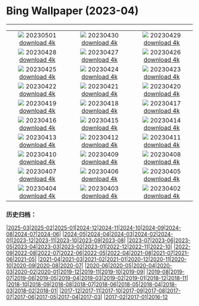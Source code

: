 # Bing Wallpaper (2023-04)
**************
| | | |
| :----: | :----: | :----: |
| ![](https://www.bing.com/th?id=OHR.QuebecCityBridge_IT-IT2390988840_1920x1080.jpg) 20230501 [download 4k](https://www.bing.com/th?id=OHR.QuebecCityBridge_IT-IT2390988840_UHD.jpg) | ![](https://www.bing.com/th?id=OHR.ExteriorPreservationHall_IT-IT1147958461_1920x1080.jpg) 20230430 [download 4k](https://www.bing.com/th?id=OHR.ExteriorPreservationHall_IT-IT1147958461_UHD.jpg) | ![](https://www.bing.com/th?id=OHR.JTNPMilkyWay_IT-IT0241234588_1920x1080.jpg) 20230429 [download 4k](https://www.bing.com/th?id=OHR.JTNPMilkyWay_IT-IT0241234588_UHD.jpg) |
| ![](https://www.bing.com/th?id=OHR.MariposaGrove_IT-IT8703227587_1920x1080.jpg) 20230428 [download 4k](https://www.bing.com/th?id=OHR.MariposaGrove_IT-IT8703227587_UHD.jpg) | ![](https://www.bing.com/th?id=OHR.ItalyDolomitesSeiserAlm_IT-IT4289580227_1920x1080.jpg) 20230427 [download 4k](https://www.bing.com/th?id=OHR.ItalyDolomitesSeiserAlm_IT-IT4289580227_UHD.jpg) | ![](https://www.bing.com/th?id=OHR.GHOAudubonDay_IT-IT7709502144_1920x1080.jpg) 20230426 [download 4k](https://www.bing.com/th?id=OHR.GHOAudubonDay_IT-IT7709502144_UHD.jpg) |
| ![](https://www.bing.com/th?id=OHR.FrecceTricolori_IT-IT2306161494_1920x1080.jpg) 20230425 [download 4k](https://www.bing.com/th?id=OHR.FrecceTricolori_IT-IT2306161494_UHD.jpg) | ![](https://www.bing.com/th?id=OHR.FranconianWineCellar_IT-IT2051034569_1920x1080.jpg) 20230424 [download 4k](https://www.bing.com/th?id=OHR.FranconianWineCellar_IT-IT2051034569_UHD.jpg) | ![](https://www.bing.com/th?id=OHR.StuttgartPublicLibrary_IT-IT6419135185_1920x1080.jpg) 20230423 [download 4k](https://www.bing.com/th?id=OHR.StuttgartPublicLibrary_IT-IT6419135185_UHD.jpg) |
| ![](https://www.bing.com/th?id=OHR.EarthDayFox_IT-IT5922500776_1920x1080.jpg) 20230422 [download 4k](https://www.bing.com/th?id=OHR.EarthDayFox_IT-IT5922500776_UHD.jpg) | ![](https://www.bing.com/th?id=OHR.ProcidaItaly_IT-IT5234311599_1920x1080.jpg) 20230421 [download 4k](https://www.bing.com/th?id=OHR.ProcidaItaly_IT-IT5234311599_UHD.jpg) | ![](https://www.bing.com/th?id=OHR.NIrelandGiants_IT-IT5231557937_1920x1080.jpg) 20230420 [download 4k](https://www.bing.com/th?id=OHR.NIrelandGiants_IT-IT5231557937_UHD.jpg) |
| ![](https://www.bing.com/th?id=OHR.SanGimignano1_IT-IT9409869098_1920x1080.jpg) 20230419 [download 4k](https://www.bing.com/th?id=OHR.SanGimignano1_IT-IT9409869098_UHD.jpg) | ![](https://www.bing.com/th?id=OHR.MPPUnesco_IT-IT3824162238_1920x1080.jpg) 20230418 [download 4k](https://www.bing.com/th?id=OHR.MPPUnesco_IT-IT3824162238_UHD.jpg) | ![](https://www.bing.com/th?id=OHR.OneThousandSprings_IT-IT4206647958_1920x1080.jpg) 20230417 [download 4k](https://www.bing.com/th?id=OHR.OneThousandSprings_IT-IT4206647958_UHD.jpg) |
| ![](https://www.bing.com/th?id=OHR.KiteDay_IT-IT3478773106_1920x1080.jpg) 20230416 [download 4k](https://www.bing.com/th?id=OHR.KiteDay_IT-IT3478773106_UHD.jpg) | ![](https://www.bing.com/th?id=OHR.LorenzoQuinn_IT-IT2361937887_1920x1080.jpg) 20230415 [download 4k](https://www.bing.com/th?id=OHR.LorenzoQuinn_IT-IT2361937887_UHD.jpg) | ![](https://www.bing.com/th?id=OHR.RedSeaStars_IT-IT1751132764_1920x1080.jpg) 20230414 [download 4k](https://www.bing.com/th?id=OHR.RedSeaStars_IT-IT1751132764_UHD.jpg) |
| ![](https://www.bing.com/th?id=OHR.PhloxSubulata_IT-IT2380570126_1920x1080.jpg) 20230413 [download 4k](https://www.bing.com/th?id=OHR.PhloxSubulata_IT-IT2380570126_UHD.jpg) | ![](https://www.bing.com/th?id=OHR.EuropeFromISS_IT-IT0851690834_1920x1080.jpg) 20230412 [download 4k](https://www.bing.com/th?id=OHR.EuropeFromISS_IT-IT0851690834_UHD.jpg) | ![](https://www.bing.com/th?id=OHR.MossyGrottoFalls_IT-IT7816887304_1920x1080.jpg) 20230411 [download 4k](https://www.bing.com/th?id=OHR.MossyGrottoFalls_IT-IT7816887304_UHD.jpg) |
| ![](https://www.bing.com/th?id=OHR.ElephantTwins_IT-IT0072207434_1920x1080.jpg) 20230410 [download 4k](https://www.bing.com/th?id=OHR.ElephantTwins_IT-IT0072207434_UHD.jpg) | ![](https://www.bing.com/th?id=OHR.LithuanianEggs_IT-IT9225867868_1920x1080.jpg) 20230409 [download 4k](https://www.bing.com/th?id=OHR.LithuanianEggs_IT-IT9225867868_UHD.jpg) | ![](https://www.bing.com/th?id=OHR.Pantheon_IT-IT9500878730_1920x1080.jpg) 20230408 [download 4k](https://www.bing.com/th?id=OHR.Pantheon_IT-IT9500878730_UHD.jpg) |
| ![](https://www.bing.com/th?id=OHR.KitsAspen_IT-IT2182399243_1920x1080.jpg) 20230407 [download 4k](https://www.bing.com/th?id=OHR.KitsAspen_IT-IT2182399243_UHD.jpg) | ![](https://www.bing.com/th?id=OHR.ArizonaPinkMoon_IT-IT4213896448_1920x1080.jpg) 20230406 [download 4k](https://www.bing.com/th?id=OHR.ArizonaPinkMoon_IT-IT4213896448_UHD.jpg) | ![](https://www.bing.com/th?id=OHR.BlackGrouseLekking_IT-IT4430969183_1920x1080.jpg) 20230405 [download 4k](https://www.bing.com/th?id=OHR.BlackGrouseLekking_IT-IT4430969183_UHD.jpg) |
| ![](https://www.bing.com/th?id=OHR.RomanBridge_IT-IT4591008383_1920x1080.jpg) 20230404 [download 4k](https://www.bing.com/th?id=OHR.RomanBridge_IT-IT4591008383_UHD.jpg) | ![](https://www.bing.com/th?id=OHR.HonaunauNP_IT-IT4864415191_1920x1080.jpg) 20230403 [download 4k](https://www.bing.com/th?id=OHR.HonaunauNP_IT-IT4864415191_UHD.jpg) | ![](https://www.bing.com/th?id=OHR.JavaBromo_IT-IT3947328382_1920x1080.jpg) 20230402 [download 4k](https://www.bing.com/th?id=OHR.JavaBromo_IT-IT3947328382_UHD.jpg) |

### 历史归档：

|[2025-03](/../2025-03/2025-03.md)|[2025-02](/../2025-02/2025-02.md)|[2025-01](/../2025-01/2025-01.md)|[2024-12](/../2024-12/2024-12.md)|[2024-11](/../2024-11/2024-11.md)|[2024-10](/../2024-10/2024-10.md)|[2024-09](/../2024-09/2024-09.md)|[2024-08](/../2024-08/2024-08.md)|[2024-07](/../2024-07/2024-07.md)|[2024-06](/../2024-06/2024-06.md)|
|[2024-05](/../2024-05/2024-05.md)|[2024-04](/../2024-04/2024-04.md)|[2024-03](/../2024-03/2024-03.md)|[2024-02](/../2024-02/2024-02.md)|[2024-01](/../2024-01/2024-01.md)|[2023-12](/../2023-12/2023-12.md)|[2023-11](/../2023-11/2023-11.md)|[2023-10](/../2023-10/2023-10.md)|[2023-09](/../2023-09/2023-09.md)|[2023-08](/../2023-08/2023-08.md)|
|[2023-07](/../2023-07/2023-07.md)|[2023-06](/../2023-06/2023-06.md)|[2023-05](/../2023-05/2023-05.md)|[2023-04](/2023-04.md)|[2023-03](/../2023-03/2023-03.md)|[2023-02](/../2023-02/2023-02.md)|[2023-01](/../2023-01/2023-01.md)|[2022-12](/../2022-12/2022-12.md)|[2022-11](/../2022-11/2022-11.md)|[2022-10](/../2022-10/2022-10.md)|
|[2022-09](/../2022-09/2022-09.md)|[2022-08](/../2022-08/2022-08.md)|[2022-07](/../2022-07/2022-07.md)|[2022-06](/../2022-06/2022-06.md)|[2022-05](/../2022-05/2022-05.md)|[2022-04](/../2022-04/2022-04.md)|[2021-08](/../2021-08/2021-08.md)|[2021-07](/../2021-07/2021-07.md)|[2021-06](/../2021-06/2021-06.md)|[2021-05](/../2021-05/2021-05.md)|
|[2021-04](/../2021-04/2021-04.md)|[2021-03](/../2021-03/2021-03.md)|[2021-02](/../2021-02/2021-02.md)|[2021-01](/../2021-01/2021-01.md)|[2020-12](/../2020-12/2020-12.md)|[2020-11](/../2020-11/2020-11.md)|[2020-10](/../2020-10/2020-10.md)|[2020-09](/../2020-09/2020-09.md)|[2020-08](/../2020-08/2020-08.md)|[2020-07](/../2020-07/2020-07.md)|
|[2020-06](/../2020-06/2020-06.md)|[2020-05](/../2020-05/2020-05.md)|[2020-04](/../2020-04/2020-04.md)|[2020-03](/../2020-03/2020-03.md)|[2020-02](/../2020-02/2020-02.md)|[2020-01](/../2020-01/2020-01.md)|[2019-12](/../2019-12/2019-12.md)|[2019-11](/../2019-11/2019-11.md)|[2019-10](/../2019-10/2019-10.md)|[2019-09](/../2019-09/2019-09.md)|
|[2019-08](/../2019-08/2019-08.md)|[2019-07](/../2019-07/2019-07.md)|[2019-06](/../2019-06/2019-06.md)|[2019-05](/../2019-05/2019-05.md)|[2019-04](/../2019-04/2019-04.md)|[2019-03](/../2019-03/2019-03.md)|[2019-02](/../2019-02/2019-02.md)|[2019-01](/../2019-01/2019-01.md)|[2018-12](/../2018-12/2018-12.md)|[2018-11](/../2018-11/2018-11.md)|
|[2018-10](/../2018-10/2018-10.md)|[2018-09](/../2018-09/2018-09.md)|[2018-08](/../2018-08/2018-08.md)|[2018-07](/../2018-07/2018-07.md)|[2018-06](/../2018-06/2018-06.md)|[2018-05](/../2018-05/2018-05.md)|[2018-04](/../2018-04/2018-04.md)|[2018-03](/../2018-03/2018-03.md)|[2018-02](/../2018-02/2018-02.md)|[2018-01](/../2018-01/2018-01.md)|
|[2017-12](/../2017-12/2017-12.md)|[2017-11](/../2017-11/2017-11.md)|[2017-10](/../2017-10/2017-10.md)|[2017-09](/../2017-09/2017-09.md)|[2017-08](/../2017-08/2017-08.md)|[2017-07](/../2017-07/2017-07.md)|[2017-06](/../2017-06/2017-06.md)|[2017-05](/../2017-05/2017-05.md)|[2017-04](/../2017-04/2017-04.md)|[2017-03](/../2017-03/2017-03.md)|
|[2017-02](/../2017-02/2017-02.md)|[2017-01](/../2017-01/2017-01.md)|[2016-12](/../2016-12/2016-12.md)